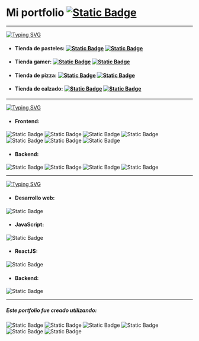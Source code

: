 # Mi portfolio <a href="https://heroic-jelly-61447b.netlify.app"><img alt="Static Badge" src="https://img.shields.io/badge/P%C3%A1gina-%23f00?style=flat-square&logo=google&logoColor=%23000"></a>
------------

[![Typing SVG](https://readme-typing-svg.demolab.com?font=Fira+Code&pause=1000&color=F70066&random=false&width=435&lines=MIS+PROYECTOS)](https://git.io/typing-svg)
- #### Tienda de pasteles:  <a href="http://deluxe-profiterole-26283c.netlify.app/"><img alt="Static Badge" src="https://img.shields.io/badge/P%C3%A1gina-%23f00?style=flat-square&logo=google&logoColor=%23000"></a> <a href="https://github.com/nicodgon/cakeshop.git"><img alt="Static Badge" src="https://img.shields.io/badge/GitHub-%23000?style=flat-square&logo=github">
</a>

- #### Tienda gamer:  <a href="https://precious-figolla-bd6d41.netlify.app"><img alt="Static Badge" src="https://img.shields.io/badge/P%C3%A1gina-%23f00?style=flat-square&logo=google&logoColor=%23000"></a> <a href="https://github.com/nicodgon/gamershop.git"><img alt="Static Badge" src="https://img.shields.io/badge/GitHub-%23000?style=flat-square&logo=github">
</a>

- #### Tienda de pizza:  <a href="https://calm-conkies-e1909a.netlify.app"><img alt="Static Badge" src="https://img.shields.io/badge/P%C3%A1gina-%23f00?style=flat-square&logo=google&logoColor=%23000"></a> <a href="https://github.com/nicodgon/pizzashop.git"><img alt="Static Badge" src="https://img.shields.io/badge/GitHub-%23000?style=flat-square&logo=github">
</a>

- #### Tienda de calzado:  <a href="https://stately-malabi-29d286.netlify.app"><img alt="Static Badge" src="https://img.shields.io/badge/P%C3%A1gina-%23f00?style=flat-square&logo=google&logoColor=%23000"></a> <a href="https://github.com/nicodgon/carrito-de-compras.git"><img alt="Static Badge" src="https://img.shields.io/badge/GitHub-%23000?style=flat-square&logo=github">
</a>

------------

[![Typing SVG](https://readme-typing-svg.demolab.com?font=Fira+Code&pause=1000&color=F70066&random=false&width=435&lines=HABILIDADES)](https://git.io/typing-svg)
- #### Frontend:
<img alt="Static Badge" src="https://img.shields.io/badge/ReactJS-%230ff"> <img alt="Static Badge" src="https://img.shields.io/badge/JavaScript-%23fd3"> <img alt="Static Badge" src="https://img.shields.io/badge/HTML-red"> <img alt="Static Badge" src="https://img.shields.io/badge/CSS-%2300f"> <img alt="Static Badge" src="https://img.shields.io/badge/Tailwind-%230ff"> <img alt="Static Badge" src="https://img.shields.io/badge/Bootstrap-%23f0f"> <img alt="Static Badge" src="https://img.shields.io/badge/Sass-%23e66">

- #### Backend:
<img alt="Static Badge" src="https://img.shields.io/badge/MongoDB-%23ad3"> <img alt="Static Badge" src="https://img.shields.io/badge/Express-%23fff"> <img alt="Static Badge" src="https://img.shields.io/badge/Npm-%23f00"> <img alt="Static Badge" src="https://img.shields.io/badge/NodeJS-%238d6">

------------

[![Typing SVG](https://readme-typing-svg.demolab.com?font=Fira+Code&pause=1000&color=F70066&random=false&width=435&lines=ESTUDIOS)](https://git.io/typing-svg)
- #### Desarrollo web:
<img alt="Static Badge" src="https://img.shields.io/badge/38%20horas%20cursadas%20a%20lo%20largo%20de%2010%20semanas-%23000?style=for-the-badge">

- #### JavaScript:
<img alt="Static Badge" src="https://img.shields.io/badge/34%20horas%20cursadas%20a%20lo%20largo%20de%209%20semanas-%23000?style=for-the-badge">

- #### ReactJS:
<img alt="Static Badge" src="https://img.shields.io/badge/30%20horas%20cursadas%20a%20lo%20largo%20de%208%20semanas-%23000?style=for-the-badge">

- #### Backend:
<img alt="Static Badge" src="https://img.shields.io/badge/94%20horas%20cursadas%20a%20lo%20largo%20de%2024%20semanas-%23000?style=for-the-badge">

------------

##### Este portfolio fue creado utilizando:
<img alt="Static Badge" src="https://img.shields.io/badge/ReactJS-%230ff"> <img alt="Static Badge" src="https://img.shields.io/badge/HTML-red"> <img alt="Static Badge" src="https://img.shields.io/badge/CSS-%2300f"> <img alt="Static Badge" src="https://img.shields.io/badge/Tailwind-%230ff"> <img alt="Static Badge" src="https://img.shields.io/badge/React%20router-%23f00"> <img alt="Static Badge" src="https://img.shields.io/badge/Sweetalert2-%23f0f">
